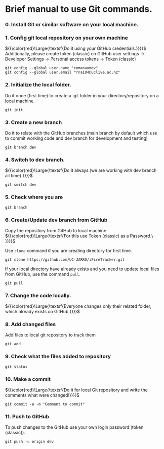﻿# **Brief manual to use Git commands.**


### **0. Install Git or similar software on your local machine.**

### **1. Config git local repository on your own machine** 

${{\color{red}\Large{\textsf{Do it using your GitHub credentials.}}}}\$
Additionally, please create token (classic) on GitHub user settings -> Developer Settings -> Personal access tokens -> Token (classic) 

```
git config --global user.name "romanaumov"
git config --global user.email "rna104@uclive.ac.nz"
```

### **2. Initialize the local folder.** 

Do it once (first time) to create a .git folder in your directory/repository on a local machine.

```
git init
```

### **3. Create a new branch** 

Do it to relate with the GitHub branches (main branch by default which use to commit working code and dev branch for development and testing)

```
git branch dev
```

### **4. Switch to dev branch.** 

${{\color{red}\Large{\textsf{Do it always (we are working with dev branch all time).}}}}\$

```
git switch dev
```

### **5. Check where you are**

```
git branch
```

### **6. Create/Update dev branch from GitHub** 

Copy the repository from GitHub to local machine. ${{\color{red}\Large{\textsf{For this use Token (classic) as a Password.\ \}}}}\$

Use `clone` command if you are creating directory for first time.
```
git clone https://github.com/UC-JARRD/iFireTracker.git
```

If your local directory have already exists and you need to update local files from GitHub, use the command `pull`.
```
git pull
```

### **7. Change the code locally.** 

${{\color{red}\Large{\textsf{Everyone changes only their related folder, which already exists on GitHub.}}}}\$

### **8. Add changed files** 

Add files to local git repository to track them

```
git add .
```

### **9. Check what the files added to repository**

```
git status
```

### **10. Make a commit** 

${{\color{red}\Large{\textsf{Do it for local Git repository and write the comments what were changed!}}}}\$

```
git commit -a -m "Comment to commit"
```

### **11. Push to GitHub** 

To push changes to the GitHub use your own login password (token (classic)).

```
git push -u origin dev
```


